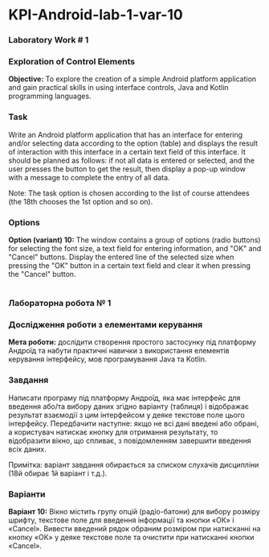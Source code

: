 # KPI-Android-lab-1-var-10

### Laboratory Work # 1
### Exploration of Control Elements

**Objective:** To explore the creation of a simple Android platform application and gain practical skills in using interface controls, Java and Kotlin programming languages.

### Task
Write an Android platform application that has an interface for entering and/or selecting data according to the option (table) and displays the result of interaction with this interface in a certain text field of this interface. It should be planned as follows: if not all data is entered or selected, and the user presses the button to get the result, then display a pop-up window with a message to complete the entry of all data.

Note: The task option is chosen according to the list of course attendees (the 18th chooses the 1st option and so on).

### Options
**Option (variant) 10:**
The window contains a group of options (radio buttons) for selecting the font size, a text field for entering information, and "OK" and "Cancel" buttons. Display the entered line of the selected size when pressing the "OK" button in a certain text field and clear it when pressing the "Cancel" button.

#

### Лабораторна робота № 1
### Дослідження роботи з елементами керування

**Мета роботи:** дослідити створення простого застосунку під платформу Андроїд та набути практичні навички з використання елементів керування інтерфейсу, мов програмування Java та Kotlin.

### Завдання

Написати програму під платформу Андроїд, яка має інтерфейс для введення або/та вибору даних згідно варіанту (таблиця) і відображає результат взаємодії з цим інтерфейсом у деяке текстове поле цього інтерфейсу. Передбачити наступне: якщо не всі дані введені або обрані, а користувач натискає кнопку для отримання результату, то відобразити вікно, що спливає, з повідомленням завершити введення всіх даних.

Примітка: варіант завдання обирається за списком слухачів дисципліни (18й обирає 1й варіант і т.д.).

### Варіанти

**Варіант 10:**
Вікно містить групу опцій (радіо-батони) для вибору розміру шрифту, текстове поле для введення інформації та кнопки «ОК» і «Cancel». Вивести введений рядок обраним розміром при натисканні на кнопку «ОК» у деяке текстове поле та очистити при натисканні кнопки «Cancel».
